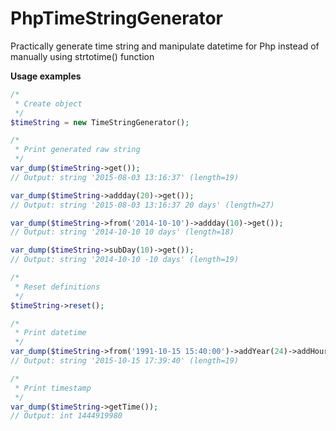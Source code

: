 # PhpTimeStringGenerator
Practically generate time string and manipulate datetime for Php instead of manually using strtotime() function

**Usage examples**

```php
/*
 * Create object
 */
$timeString = new TimeStringGenerator();

/*
 * Print generated raw string
 */
var_dump($timeString->get());
// Output: string '2015-08-03 13:16:37' (length=19)

var_dump($timeString->addday(20)->get());
// Output: string '2015-08-03 13:16:37 20 days' (length=27)

var_dump($timeString->from('2014-10-10')->addday(10)->get());
// Output: string '2014-10-10 10 days' (length=18)

var_dump($timeString->subDay(10)->get());
// Output: string '2014-10-10 -10 days' (length=19)

/*
 * Reset definitions
 */
$timeString->reset();

/*
 * Print datetime
 */
var_dump($timeString->from('1991-10-15 15:40:00')->addYear(24)->addHour(2)->subSecond(20)->getDate());
// Output: string '2015-10-15 17:39:40' (length=19)

/*
 * Print timestamp
 */
var_dump($timeString->getTime());
// Output: int 1444919980
```
